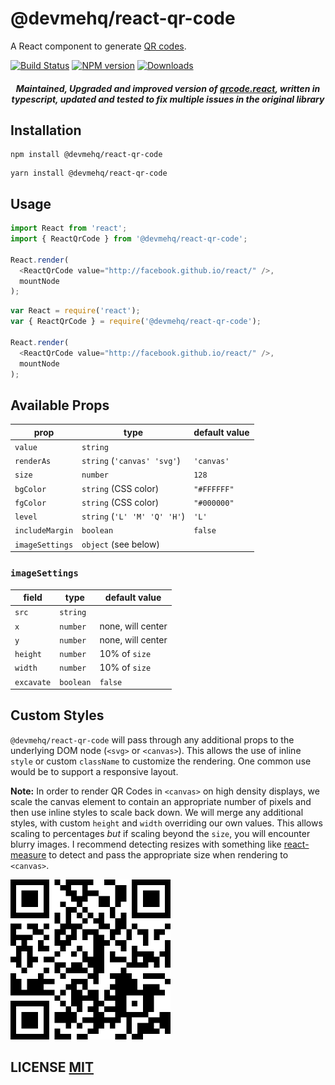 # @devmehq/react-qr-code

A React component to generate [QR codes](http://en.wikipedia.org/wiki/QR_code).

[![Build Status](https://github.com/devmehq/react-qr-code/actions/workflows/ci.yml/badge.svg)](https://github.com/devmehq/react-qr-code/actions/workflows/ci.yml)
[![NPM version](https://img.shields.io/npm/v/@devmehq/react-qr-code.svg)](https://www.npmjs.com/package/@devmehq/react-qr-code)
[![Downloads](https://img.shields.io/npm/dm/@devmehq/react-qr-code.svg)](https://www.npmjs.com/package/@devmehq/react-qr-code)

<h5 align="center">
  Maintained, Upgraded and improved version of <a href='https://github.com/zpao/qrcode.react'>qrcode.react</a>, written in typescript, updated and tested to fix multiple issues in the original library
</h5>

## Installation

```npm
npm install @devmehq/react-qr-code
```

```yarn
yarn install @devmehq/react-qr-code
```

## Usage

```typescript
import React from 'react';
import { ReactQrCode } from '@devmehq/react-qr-code';

React.render(
  <ReactQrCode value="http://facebook.github.io/react/" />,
  mountNode
);
```

```js
var React = require('react');
var { ReactQrCode } = require('@devmehq/react-qr-code');

React.render(
  <ReactQrCode value="http://facebook.github.io/react/" />,
  mountNode
);
```

## Available Props

| prop            | type                         | default value |
|-----------------|------------------------------|---------------|
| `value`         | `string`                     |               |
| `renderAs`      | `string` (`'canvas' 'svg'`)  | `'canvas'`    |
| `size`          | `number`                     | `128`         |
| `bgColor`       | `string` (CSS color)         | `"#FFFFFF"`   |
| `fgColor`       | `string` (CSS color)         | `"#000000"`   |
| `level`         | `string` (`'L' 'M' 'Q' 'H'`) | `'L'`         |
| `includeMargin` | `boolean`                    | `false`       |
| `imageSettings` | `object` (see below)         |               |

### `imageSettings`

| field      | type      | default value     |
|------------|-----------|-------------------|
| `src`      | `string`  |                   |
| `x`        | `number`  | none, will center |
| `y`        | `number`  | none, will center |
| `height`   | `number`  | 10% of `size`     |
| `width`    | `number`  | 10% of `size`     |
| `excavate` | `boolean` | `false`           |

## Custom Styles

`@devmehq/react-qr-code` will pass through any additional props to the underlying DOM node (`<svg>` or `<canvas>`). This allows the use of inline `style` or custom `className` to customize the rendering. One common use would be to support a responsive layout.

**Note:** In order to render QR Codes in `<canvas>` on high density displays, we scale the canvas element to contain an appropriate number of pixels and then use inline styles to scale back down. We will merge any additional styles, with custom `height` and `width` overriding our own values. This allows scaling to percentages *but* if scaling beyond the `size`, you will encounter blurry images. I recommend detecting resizes with something like [react-measure](https://github.com/souporserious/react-measure) to detect and pass the appropriate size when rendering to `<canvas>`.

<img src="qrcode.png" height="256" width="256">


## LICENSE [MIT](LICENSE.md)
